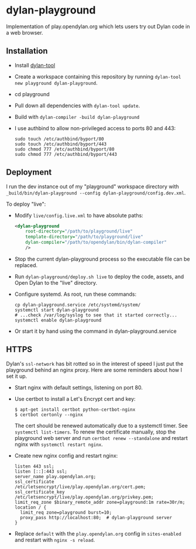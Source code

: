 # dylan-playground

Implementation of play.opendylan.org which lets users try out Dylan code in a
web browser.

## Installation

* Install [dylan-tool](http://github.com/cgay/dylan-tool)
* Create a workspace containing this repository by running `dylan-tool new playground dylan-playground`.
* cd playground
* Pull down all dependencies with `dylan-tool update`.
* Build with `dylan-compiler -build dylan-playground`
* I use authbind to allow non-privileged access to ports 80 and 443:

  ```shell
  sudo touch /etc/authbind/byport/80
  sudo touch /etc/authbind/byport/443
  sudo chmod 777 /etc/authbind/byport/80
  sudo chmod 777 /etc/authbind/byport/443
  ```

## Deployment

I run the dev instance out of my "playground" workspace directory with
`_build/bin/dylan-playground --config dylan-playground/config.dev.xml`.

To deploy "live":

* Modify `live/config.live.xml` to have absolute paths:

  ```xml
  <dylan-playground
      root-directory="/path/to/playground/live"
      template-directory="/path/to/playground/live"
      dylan-compiler="/path/to/opendylan/bin/dylan-compiler"
      />
  ```

* Stop the current dylan-playground process so the executable file can be
  replaced.

* Run `dylan-playground/deploy.sh live` to deploy the code, assets, and Open
  Dylan to the "live" directory.

* Configure systemd. As root, run these commands:

  ```shell
  cp dylan-playground.service /etc/systemd/system/
  systemctl start dylan-playground
  # ...check /var/log/syslog to see that it started correctly...
  systemctl enable dylan-playground
  ```

* Or start it by hand using the command in dylan-playground.service

## HTTPS

Dylan's `ssl-network` has bit rotted so in the interest of speed I just put the
playground behind an nginx proxy. Here are some reminders about how I set it
up.

* Start nginx with default settings, listening on port 80.

* Use certbot to install a Let's Encrypt cert and key:
  ```shell
  $ apt-get install certbot python-certbot-nginx
  $ certbot certonly --nginx
  ```

  The cert should be renewed automatically due to a systemctl timer. See
  `systemctl list-timers`.  To renew the certificate manually, stop the
  playground web server and run `certbot renew --standalone` and restart
  nginx with `systemctl restart nginx`.

* Create new nginx config and restart nginx:
  ```
  listen 443 ssl;
  listen [::]:443 ssl;
  server_name play.opendylan.org;
  ssl_certificate     /etc/letsencrypt/live/play.opendylan.org/cert.pem;
  ssl_certificate_key /etc/letsencrypt/live/play.opendylan.org/privkey.pem;
  limit_req_zone $binary_remote_addr zone=playground:1m rate=30r/m;
  location / {
    limit_req zone=playground burst=10;
    proxy_pass http://localhost:80;  # dylan-playground server
  }
  ```

* Replace `default` with the `play.opendylan.org` config in `sites-enabled` and
  restart with `nginx -s reload`.
